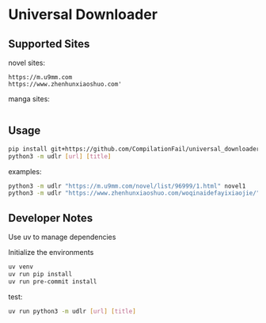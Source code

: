 # Universal Downloader

## Supported Sites

novel sites:

```plain
https://m.u9mm.com
https://www.zhenhunxiaoshuo.com'
```

manga sites:

```plain
```

## Usage

```bash
pip install git+https://github.com/CompilationFail/universal_downloader
python3 -m udlr [url] [title]
```

examples:
```bash
python3 -m udlr "https://m.u9mm.com/novel/list/96999/1.html" novel1
python3 -m udlr "https://www.zhenhunxiaoshuo.com/woqinaidefayixiaojie/" novel2
```

## Developer Notes

Use uv to manage dependencies

Initialize the environments

```bash
uv venv
uv run pip install
uv run pre-commit install
```

test:

```bash
uv run python3 -m udlr [url] [title]
```
